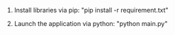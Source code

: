 1. Install libraries via pip: 
          "pip install -r requirement.txt"

2. Launch the application via python:
          "python main.py"